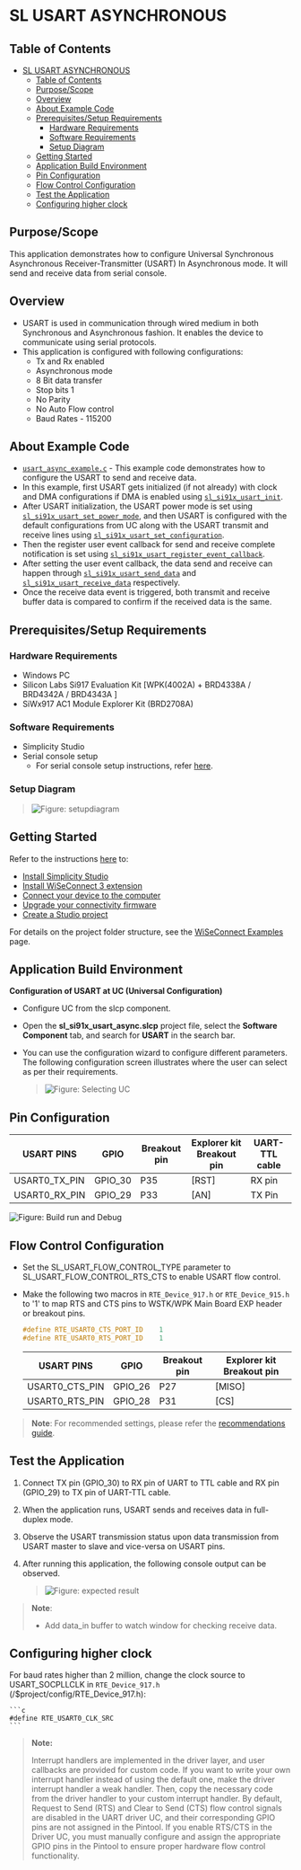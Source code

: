 # SL USART ASYNCHRONOUS

## Table of Contents

- [SL USART ASYNCHRONOUS](#sl-usart-asynchronous)
  - [Table of Contents](#table-of-contents)
  - [Purpose/Scope](#purposescope)
  - [Overview](#overview)
  - [About Example Code](#about-example-code)
  - [Prerequisites/Setup Requirements](#prerequisitessetup-requirements)
    - [Hardware Requirements](#hardware-requirements)
    - [Software Requirements](#software-requirements)
    - [Setup Diagram](#setup-diagram)
  - [Getting Started](#getting-started)
  - [Application Build Environment](#application-build-environment)
  - [Pin Configuration](#pin-configuration)
  - [Flow Control Configuration](#flow-control-configuration)
  - [Test the Application](#test-the-application)
  - [Configuring higher clock](#configuring-higher-clock)

## Purpose/Scope

This application demonstrates how to configure Universal Synchronous Asynchronous Receiver-Transmitter (USART) In Asynchronous mode. It will send and receive data from serial console.

## Overview

- USART is used in communication through wired medium in both Synchronous and Asynchronous fashion. It enables the device to communicate using serial protocols.
- This application is configured with following configurations:
  - Tx and Rx enabled
  - Asynchronous mode
  - 8 Bit data transfer
  - Stop bits 1
  - No Parity
  - No Auto Flow control
  - Baud Rates - 115200

## About Example Code

- [`usart_async_example.c`](https://github.com/SiliconLabs/wiseconnect/blob/master/examples/si91x_soc/peripheral/sl_si91x_usart_async/usart_async_example.c) - This example code demonstrates how to configure the USART to send and receive data.
- In this example, first USART gets initialized (if not already) with clock and DMA configurations if DMA is enabled using [`sl_si91x_usart_init`](https://docs.silabs.com/wiseconnect/3.5.0/wiseconnect-api-reference-guide-si91x-peripherals/usart#sl-si91x-usart-init).
- After USART initialization, the USART power mode is set using [`sl_si91x_usart_set_power_mode`](https://docs.silabs.com/wiseconnect/3.5.0/wiseconnect-api-reference-guide-si91x-peripherals/usart#sl-si91x-usart-set-power-mode), and then USART is configured with the default configurations from UC along with the USART transmit and receive lines using [`sl_si91x_usart_set_configuration`](https://docs.silabs.com/wiseconnect/3.5.0/wiseconnect-api-reference-guide-si91x-peripherals/usart#sl-si91x-usart-set-configuration).
- Then the register user event callback for send and receive complete notification is set using [`sl_si91x_usart_register_event_callback`](https://docs.silabs.com/wiseconnect/3.5.0/wiseconnect-api-reference-guide-si91x-peripherals/usart#sl-si91x-usart-register-event-callback).
- After setting the user event callback, the data send and receive can happen through [`sl_si91x_usart_send_data`](https://docs.silabs.com/wiseconnect/3.5.0/wiseconnect-api-reference-guide-si91x-peripherals/usart#sl-si91x-usart-send-data) and [`sl_si91x_usart_receive_data`](https://docs.silabs.com/wiseconnect/3.5.0/wiseconnect-api-reference-guide-si91x-peripherals/usart#sl-si91x-usart-receive-data) respectively.
- Once the receive data event is triggered, both transmit and receive buffer data is compared to confirm if the received data is the same.

## Prerequisites/Setup Requirements

### Hardware Requirements

- Windows PC
- Silicon Labs Si917 Evaluation Kit [WPK(4002A) + BRD4338A / BRD4342A / BRD4343A ]
- SiWx917 AC1 Module Explorer Kit (BRD2708A)

### Software Requirements

- Simplicity Studio
- Serial console setup
  - For serial console setup instructions, refer [here](https://docs.silabs.com/wiseconnect/latest/wiseconnect-developers-guide-developing-for-silabs-hosts/#console-input-and-output).

### Setup Diagram

> ![Figure: setupdiagram](resources/readme/setupdiagram.png)

## Getting Started

Refer to the instructions [here](https://docs.silabs.com/wiseconnect/latest/wiseconnect-getting-started/) to:

- [Install Simplicity Studio](https://docs.silabs.com/wiseconnect/latest/wiseconnect-developers-guide-developing-for-silabs-hosts/#install-simplicity-studio)
- [Install WiSeConnect 3 extension](https://docs.silabs.com/wiseconnect/latest/wiseconnect-developers-guide-developing-for-silabs-hosts/#install-the-wi-se-connect-3-extension)
- [Connect your device to the computer](https://docs.silabs.com/wiseconnect/latest/wiseconnect-developers-guide-developing-for-silabs-hosts/#connect-si-wx91x-to-computer)
- [Upgrade your connectivity firmware](https://docs.silabs.com/wiseconnect/latest/wiseconnect-developers-guide-developing-for-silabs-hosts/#update-si-wx91x-connectivity-firmware)
- [Create a Studio project](https://docs.silabs.com/wiseconnect/latest/wiseconnect-developers-guide-developing-for-silabs-hosts/#create-a-project)

For details on the project folder structure, see the [WiSeConnect Examples](https://docs.silabs.com/wiseconnect/latest/wiseconnect-examples/#example-folder-structure) page.

## Application Build Environment

**Configuration of USART at UC (Universal Configuration)**

- Configure UC from the slcp component.
- Open the **sl_si91x_usart_async.slcp** project file, select the **Software Component** tab, and search for **USART** in the search bar.
- You can use the configuration wizard to configure different parameters. The following configuration screen illustrates where the user can select as per their requirements.

  > ![Figure: Selecting UC](resources/uc_screen/usart_uc.png)

## Pin Configuration

  | USART PINS     | GPIO    | Breakout pin  | Explorer kit Breakout pin | UART-TTL cable |
  | -------------- | ------- | ------------- | -------------- | ------------- |
  | USART0_TX_PIN  | GPIO_30 |     P35       |      [RST]     | RX pin         |
  | USART0_RX_PIN  | GPIO_29 |     P33       |      [AN]      | TX Pin         |

 ![Figure: Build run and Debug](resources/readme/image513d.png)

## Flow Control Configuration

- Set the SL_USART_FLOW_CONTROL_TYPE parameter to SL_USART_FLOW_CONTROL_RTS_CTS to enable USART flow control.
- Make the following two macros in `RTE_Device_917.h` or `RTE_Device_915.h`  to '1' to map RTS and CTS pins to WSTK/WPK Main Board EXP header or breakout pins.

  ```C
  #define RTE_USART0_CTS_PORT_ID    1
  #define RTE_USART0_RTS_PORT_ID    1
  ```

  | USART PINS     | GPIO    | Breakout pin  | Explorer kit Breakout pin|
  | -------------- | ------- | ------------- | ------------------------ |
  | USART0_CTS_PIN | GPIO_26 |     P27       |           [MISO]         |
  | USART0_RTS_PIN | GPIO_28 |     P31       |           [CS]           |

> **Note**: For recommended settings, please refer the [recommendations guide](https://docs.silabs.com/wiseconnect/latest/wiseconnect-developers-guide-prog-recommended-settings/).

## Test the Application

1. Connect TX pin (GPIO_30) to RX pin of UART to TTL cable and RX pin (GPIO_29) to TX pin of UART-TTL cable.
2. When the application runs, USART sends and receives data in full-duplex mode.
3. Observe the USART transmission status upon data transmission from USART master to slave and vice-versa on USART pins.
4. After running this application, the following console output can be observed.

    > ![Figure: expected result](resources/readme/output_console_usart_async.png)
>
> **Note**:
>
>- Add data_in buffer to watch window for checking receive data.

## Configuring higher clock

For baud rates higher than 2 million, change the clock source to USART_SOCPLLCLK in `RTE_Device_917.h` (/$project/config/RTE_Device_917.h):

    ```c
    #define RTE_USART0_CLK_SRC   
    ```

> **Note:**
>
> Interrupt handlers are implemented in the driver layer, and user callbacks are provided for custom code. If you want to write your own interrupt handler instead of using the default one, make the driver interrupt handler a weak handler. Then, copy the necessary code from the driver handler to your custom interrupt handler.
> By default, Request to Send (RTS) and Clear to Send (CTS) flow control signals are disabled in the UART driver UC, and their corresponding GPIO pins are not assigned in the Pintool. If you enable RTS/CTS in the Driver UC, you must manually configure and assign the appropriate GPIO pins in the Pintool to ensure proper hardware flow control functionality.
